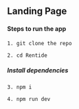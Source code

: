 ## Landing Page

#### Steps to run the app

```
1. git clone the repo
```

```
2. cd Rentide
```

##### Install dependencies
```
3. npm i
```

```
4. npm run dev
```

